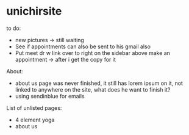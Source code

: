 # unichirsite


to do:
- new pictures -> still waiting
- See if appointments can also be sent to his gmail also
- Put meet dr w link over to right on the sidebar above make an appointment -> after i get the copy for it

About:
- about us page was never finished, it still has lorem ipsum on it, not linked to anywhere on the site, what does he want to finish it?
- using sendinblue for emails


List of unlisted pages:
- 4 element yoga
- about us

